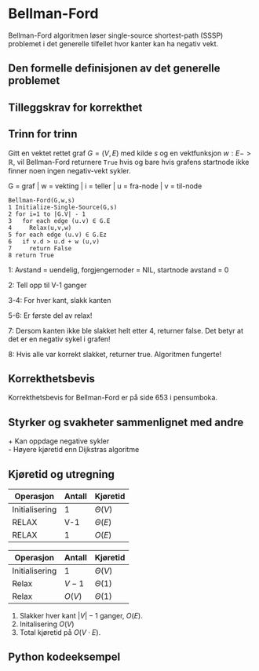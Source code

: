 # Bellman-Ford
<!-- [J8] Forstå Bellman-Ford -->

<!-- 
1. Kjenne den formelle definisjonen av det generelle problemet den løser
2. Kjenne til eventuelle tilleggskrav den stiller for å være korrekt
3. Vite hvordan den oppfører seg; kunne utføre algoritmen, trinn for trinn!
4. Forstå korrekthetsbeviset; hvordan og hvorfor virker algoritmen egentlig?
5. Kjenne til eventuelle styrker eller svakheter, sammenlignet med andre
6. Kjenne kjøretidene under ulike omstendigheter, og forstå utregningen
-->

Bellman-Ford algoritmen løser single-source shortest-path (SSSP) problemet i det generelle tilfellet hvor kanter kan ha negativ vekt.

## Den formelle definisjonen av det generelle problemet
<!-- Et problem er relasjonen mellom input og output -->

## Tilleggskrav for korrekthet
<!-- Korrekhet: algoritmer virker, gir det svaret den skal -->
<!-- Eks: Binary search må ha en sortert liste -->

## Trinn for trinn
<!-- Pseudokode med forklaring -->

Gitt en vektet rettet graf $G=(V,E)$ med kilde $s$ og en vektfunksjon $w : E -> \mathbb{R}$, vil Bellman-Ford returnere `True` hvis og bare hvis grafens startnode ikke finner noen ingen negativ-vekt sykler.

G = graf | w = vekting | i = teller | u = fra-node | v = til-node

```pseudo
Bellman-Ford(G,w,s)
1 Initialize-Single-Source(G,s)
2 for i=1 to |G.V| - 1
3   for each edge (u.v) ∈ G.E
4     Relax(u,v,w)
5 for each edge (u.v) ∈ G.Ez
6   if v.d > u.d + w (u,v)
7     return False
8 return True
```

1: Avstand = uendelig, forgjengernoder = NIL, startnode avstand = 0

2: Tell opp til V-1 ganger

3-4: For hver kant, slakk kanten

5-6: Er første del av relax!

7: Dersom kanten ikke ble slakket helt etter 4, returner false. Det betyr at det er en negativ sykel i grafen!

8: Hvis alle var korrekt slakket, returner true. Algoritmen fungerte!

## Korrekthetsbevis

Korrekthetsbevis for Bellman-Ford er på side 653 i pensumboka.

## Styrker og svakheter sammenlignet med andre

\+ Kan oppdage negative sykler  
\- Høyere kjøretid enn Dijkstras algoritme

## Kjøretid og utregning
<!-- Under ulike omstendigheter -->
Operasjon | Antall | Kjøretid
----------|----------|---------
Initialisering | 1 | $\Theta(V)$
RELAX | V-1 | $\Theta(E)$
RELAX | 1 | $O(E)$

Operasjon | Antall | Kjøretid
---------|----------|----------
Initialisering | $1$ | $\Theta(V)$
Relax | $V-1$| $\Theta(1)$
Relax | $O(V)$ | $\Theta(1)$

1. Slakker hver kant $|V|-1$ ganger, $O(E)$.
2. Initalisering $O(V)$
3. Total kjøretid på $O(V\cdot E)$.

## Python kodeeksempel
